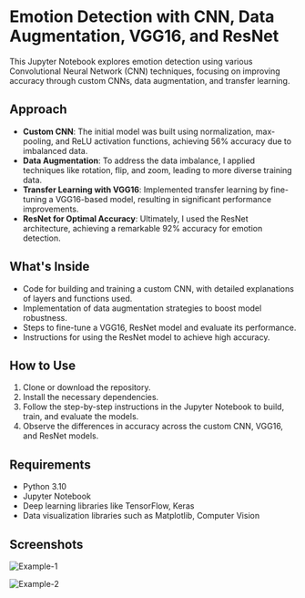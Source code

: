 # Emotion Detection with CNN, Data Augmentation, VGG16, and ResNet

This Jupyter Notebook explores emotion detection using various Convolutional Neural Network (CNN) techniques, focusing on improving accuracy through custom CNNs, data augmentation, and transfer learning.

## Approach
- **Custom CNN**: The initial model was built using normalization, max-pooling, and ReLU activation functions, achieving 56% accuracy due to imbalanced data.
- **Data Augmentation**: To address the data imbalance, I applied techniques like rotation, flip, and zoom, leading to more diverse training data.
- **Transfer Learning with VGG16**: Implemented transfer learning by fine-tuning a VGG16-based model, resulting in significant performance improvements.
- **ResNet for Optimal Accuracy**: Ultimately, I used the ResNet architecture, achieving a remarkable 92% accuracy for emotion detection.

## What's Inside
- Code for building and training a custom CNN, with detailed explanations of layers and functions used.
- Implementation of data augmentation strategies to boost model robustness.
- Steps to fine-tune a VGG16, ResNet model and evaluate its performance.
- Instructions for using the ResNet model to achieve high accuracy.

## How to Use
1. Clone or download the repository.
2. Install the necessary dependencies.
3. Follow the step-by-step instructions in the Jupyter Notebook to build, train, and evaluate the models.
4. Observe the differences in accuracy across the custom CNN, VGG16, and ResNet models.

## Requirements
- Python 3.10
- Jupyter Notebook
- Deep learning libraries like TensorFlow, Keras
- Data visualization libraries such as Matplotlib, Computer Vision

## Screenshots

![Example-1]([path/to/custom_cnn_training_screenshot.png](https://github.com/SohamD242/Emotion_DetectionCNN/blob/main/Screenshot%202024-05-02%20150800.png))


![Example-2](path/to/resnet_model_performance_screenshot.png)


